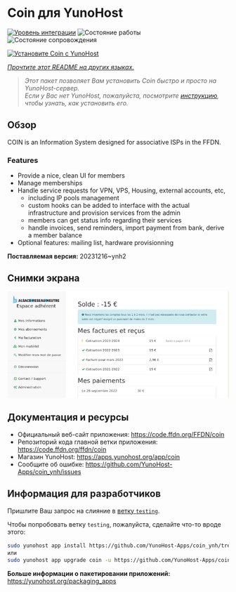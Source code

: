 <!--
Важно: этот README был автоматически сгенерирован <https://github.com/YunoHost/apps/tree/master/tools/readme_generator>
Он НЕ ДОЛЖЕН редактироваться вручную.
-->

# Coin для YunoHost

[![Уровень интеграции](https://apps.yunohost.org/badge/integration/coin)](https://ci-apps.yunohost.org/ci/apps/coin/)
![Состояние работы](https://apps.yunohost.org/badge/state/coin)
![Состояние сопровождения](https://apps.yunohost.org/badge/maintained/coin)

[![Установите Coin с YunoHost](https://install-app.yunohost.org/install-with-yunohost.svg)](https://install-app.yunohost.org/?app=coin)

*[Прочтите этот README на других языках.](./ALL_README.md)*

> *Этот пакет позволяет Вам установить Coin быстро и просто на YunoHost-сервер.*  
> *Если у Вас нет YunoHost, пожалуйста, посмотрите [инструкцию](https://yunohost.org/install), чтобы узнать, как установить его.*

## Обзор

COIN is an Information System designed for associative ISPs in the FFDN.

### Features

- Provide a nice, clean UI for members
- Manage memberships
- Handle service requests for VPN, VPS, Housing, external accounts, etc,
    - including IP pools management
    - custom hooks can be added to interface with the actual infrastructure and provision services from the admin
    - members can get status info regarding their services
    - handle invoices, send reminders, import payment from bank, derive a member balance
- Optional features: mailing list, hardware provisionning


**Поставляемая версия:** 20231216~ynh2

## Снимки экрана

![Снимок экрана Coin](./doc/screenshots/screenshot.png)

## Документация и ресурсы

- Официальный веб-сайт приложения: <https://code.ffdn.org/FFDN/coin>
- Репозиторий кода главной ветки приложения: <https://code.ffdn.org/ffdn/coin>
- Магазин YunoHost: <https://apps.yunohost.org/app/coin>
- Сообщите об ошибке: <https://github.com/YunoHost-Apps/coin_ynh/issues>

## Информация для разработчиков

Пришлите Ваш запрос на слияние в [ветку `testing`](https://github.com/YunoHost-Apps/coin_ynh/tree/testing).

Чтобы попробовать ветку `testing`, пожалуйста, сделайте что-то вроде этого:

```bash
sudo yunohost app install https://github.com/YunoHost-Apps/coin_ynh/tree/testing --debug
или
sudo yunohost app upgrade coin -u https://github.com/YunoHost-Apps/coin_ynh/tree/testing --debug
```

**Больше информации о пакетировании приложений:** <https://yunohost.org/packaging_apps>
